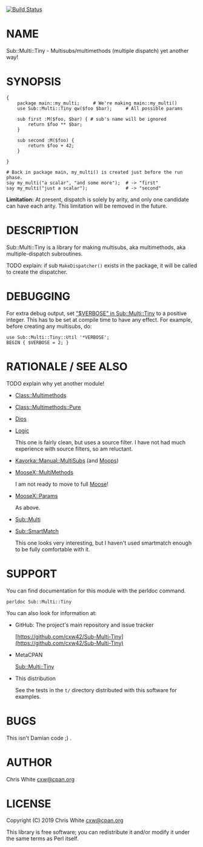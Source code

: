 [![Build Status](https://travis-ci.org/cxw42/Sub-Multi-Tiny.svg?branch=master)](https://travis-ci.org/cxw42/Sub-Multi-Tiny)
# NAME

Sub::Multi::Tiny - Multisubs/multimethods (multiple dispatch) yet another way!

# SYNOPSIS

    {
        package main::my_multi;     # We're making main::my_multi()
        use Sub::Multi::Tiny qw($foo $bar);     # All possible params

        sub first :M($foo, $bar) { # sub's name will be ignored
            return $foo ** $bar;
        }

        sub second :M($foo) {
            return $foo + 42;
        }

    }

    # Back in package main, my_multi() is created just before the run phase.
    say my_multi("a scalar", "and some more");  # -> "first"
    say my_multi("just a scalar");              # -> "second"

**Limitation:** At present, dispatch is solely by arity, and only one
candidate can have each arity.  This limitation will be removed in the future.

# DESCRIPTION

Sub::Multi::Tiny is a library for making multisubs, aka multimethods,
aka multiple-dispatch subroutines.

TODO explain: if sub `MakeDispatcher()` exists in the package, it will
be called to create the dispatcher.

# DEBUGGING

For extra debug output, set ["$VERBOSE" in Sub::Multi::Tiny](https://metacpan.org/pod/Sub::Multi::Tiny#VERBOSE) to a positive integer.
This has to be set at compile time to have any effect.  For example, before
creating any multisubs, do:

    use Sub::Multi::Tiny::Util '*VERBOSE';
    BEGIN { $VERBOSE = 2; }

# RATIONALE / SEE ALSO

TODO explain why yet another module!

- [Class::Multimethods](https://metacpan.org/pod/Class::Multimethods)
- [Class::Multimethods::Pure](https://metacpan.org/pod/Class::Multimethods::Pure)
- [Dios](https://metacpan.org/pod/Dios)
- [Logic](https://metacpan.org/pod/Logic)

    This one is fairly clean, but uses a source filter.  I have not had much
    experience with source filters, so am reluctant.

- [Kavorka::Manual::MultiSubs](https://metacpan.org/pod/Kavorka::Manual::MultiSubs) (and [Moops](https://metacpan.org/pod/Moops))
- [MooseX::MultiMethods](https://metacpan.org/pod/MooseX::MultiMethods)

    I am not ready to move to full [Moose](https://metacpan.org/pod/Moose)!

- [MooseX::Params](https://metacpan.org/pod/MooseX::Params)

    As above.

- [Sub::Multi](https://metacpan.org/pod/Sub::Multi)
- [Sub::SmartMatch](https://metacpan.org/pod/Sub::SmartMatch)

    This one looks very interesting, but I haven't used smartmatch enough
    to be fully comfortable with it.

# SUPPORT

You can find documentation for this module with the perldoc command.

    perldoc Sub::Multi::Tiny

You can also look for information at:

- GitHub: The project's main repository and issue tracker

    [https://github.com/cxw42/Sub-Multi-Tiny](https://github.com/cxw42/Sub-Multi-Tiny)

- MetaCPAN

    [Sub::Multi::Tiny](https://metacpan.org/pod/Sub::Multi::Tiny)

- This distribution

    See the tests in the `t/` directory distributed with this software
    for examples.

# BUGS

This isn't Damian code ;) .

# AUTHOR

Chris White <cxw@cpan.org>

# LICENSE

Copyright (C) 2019 Chris White <cxw@cpan.org>

This library is free software; you can redistribute it and/or modify
it under the same terms as Perl itself.
